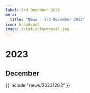 ```yaml
---
label: 3rd December 2023
meta:
  title: "News - 3rd December 2023"
icon: broadcast
image: /static/thumbnail.jpg
---
```


# 2023
## December

{{ include "news/20231203" }}
